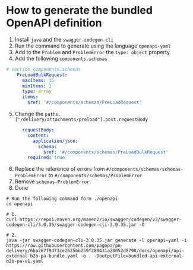 # How to generate the bundled OpenAPI definition

1. Install `java` and the `swagger-codegen-cli`
2. Run the command to generate using the language `openapi-yaml`
3. Add to the `Problem` and `ProblemError` the `type: object` property
4. Add the following `components.schemas`
``` yaml
# section components.schemas
    PreLoadBulkRequest:
      maxItems: 15
      minItems: 1
      type: array
      items:
        $ref: '#/components/schemas/PreLoadRequest'
```
5. Change the `paths.["/delivery/attachments/preload"].post.requestBody`
``` yaml
      requestBody:
        content:
          application/json:
            schema:
              $ref: '#/components/schemas/PreLoadBulkRequest'
        required: true
```
6. Replace the reference of errors from `#/components/schemas/schemas-ProblemError` to `#/components/schemas/ProblemError`
7. Remove `schemas-ProblemError`.
8. Done

```
# Run the following command form ./openapi
cd openapi

# 1.
curl https://repo1.maven.org/maven2/io/swagger/codegen/v3/swagger-codegen-cli/3.0.35/swagger-codegen-cli-3.0.35.jar -O

# 2.
java -jar swagger-codegen-cli-3.0.35.jar generate -l openapi-yaml -i https://raw.githubusercontent.com/pagopa/pn-delivery/6ba267f9d73ce2625bb259f288431a20052d8798/docs/openapi/api-external-b2b-pa-bundle.yaml -o . -DoutputFile=bundled-api-external-b2b-pa-v1.yaml
```
